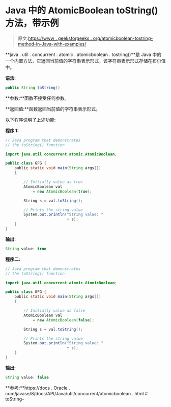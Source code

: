 # Java 中的 AtomicBoolean toString()方法，带示例

> 原文:[https://www . geeksforgeeks . org/atomicboolean-tostring-method-in-Java-with-examples/](https://www.geeksforgeeks.org/atomicboolean-tostring-method-in-java-with-examples/)

**java . util . concurrent . atomic . atomicboolean . tostring()**是 Java 中的一个内置方法，它返回当前值的字符串表示形式，该字符串表示形式存储在布尔值中。

**语法:**

```java
public String toString()

```

**参数:**函数不接受任何参数。

**返回值:**函数返回当前值的字符串表示形式。

以下程序说明了上述功能:

**程序 1:**

```java
// Java program that demonstrates
// the toString() function

import java.util.concurrent.atomic.AtomicBoolean;

public class GFG {
    public static void main(String args[])
    {

        // Initially value as true
        AtomicBoolean val
            = new AtomicBoolean(true);

        String s = val.toString();

        // Prints the string value
        System.out.println("String value: "
                           + s);
    }
}
```

**输出:**

```java
String value: true

```

**程序二:**

```java
// Java program that demonstrates
// the toString() function

import java.util.concurrent.atomic.AtomicBoolean;

public class GFG {
    public static void main(String args[])
    {

        // Initially value as false
        AtomicBoolean val
            = new AtomicBoolean(false);

        String s = val.toString();

        // Prints the string value
        System.out.println("String value: "
                           + s);
    }
}
```

**输出:**

```java
String value: false

```

**参考:**https://docs . Oracle . com/javase/8/docs/API/Java/util/concurrent/atomicboolean . html # toString–